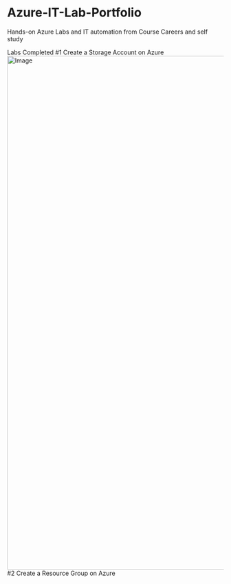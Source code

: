 # Azure-IT-Lab-Portfolio
Hands-on Azure Labs and IT automation from Course Careers and self study

Labs Completed
#1 Create a Storage Account on Azure
<img width="1196" alt="Image" src="https://github.com/user-attachments/assets/686c267a-c65e-4e0f-9d6a-5965af4e3cbf" />
#2 Create a Resource Group on Azure
